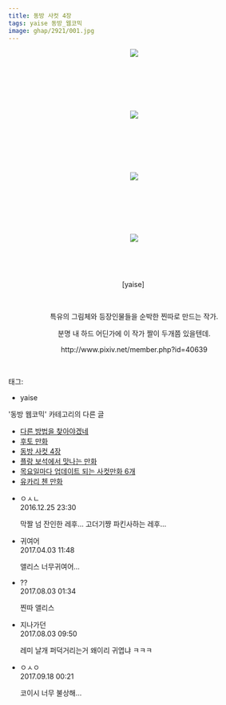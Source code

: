 ```yaml
---
title: 동방 사컷 4장
tags: yaise 동방_웹코믹
image: ghap/2921/001.jpg
---
```

<div class="article">
<p style="text-align: center; clear: none; float: none;"><img src="{{ site.nasurl }}/ghap/2921/001.jpg"/></p>
<p style="text-align: center; clear: none; float: none;"><br/></p>
<p style="text-align: center; clear: none; float: none;"><br/></p>
<p style="text-align: center; clear: none; float: none;"><br/></p>
<p style="text-align: center; clear: none; float: none;"><img src="{{ site.nasurl }}/ghap/2921/002.jpg"/></p>
<p style="text-align: center; clear: none; float: none;"><br/></p>
<p style="text-align: center; clear: none; float: none;"><br/></p>
<p style="text-align: center; clear: none; float: none;"><br/></p>
<p style="text-align: center; clear: none; float: none;"><img src="{{ site.nasurl }}/ghap/2921/003.jpg"/></p>
<p style="text-align: center; clear: none; float: none;"><br/></p>
<p style="text-align: center; clear: none; float: none;"><br/></p>
<p style="text-align: center; clear: none; float: none;"><br/></p>
<p style="text-align: center; clear: none; float: none;"><img src="{{ site.nasurl }}/ghap/2921/004.jpg"/></p>
<p style="text-align: center; clear: none; float: none;"><br/></p>
<p style="text-align: center; clear: none; float: none;"><br/></p>
<p style="text-align: center; clear: none; float: none;">[yaise] </p>
<p style="text-align: center; clear: none; float: none;"><br/></p>
<p style="text-align: center; clear: none; float: none;">특유의 그림체와 등장인물들을 순박한 찐따로 만드는 작가.</p>
<p style="text-align: center; clear: none; float: none;">분명 내 하드 어딘가에 이 작가 짤이 두개쯤 있을텐데.</p>
<p style="text-align: center; clear: none; float: none;">http://www.pixiv.net/member.php?id=40639</p>
<p><br/></p>
</div><div class="tagTrail">
<p>태그: </p>
<ul>
<li>yaise</li>
</ul>
</div><div class="another">
<p>'동방 웹코믹' 카테고리의 다른 글</p>
<ul>
<li><a href="/2016-12-17-ghap_2929">다른 방법을 찾아야겠네</a></li>
<li><a href="/2016-12-17-ghap_2926">후토 만화</a></li>
<li><a href="/2016-12-16-ghap_2921">동방 사컷 4장</a></li>
<li><a href="/2016-12-16-ghap_2920">플랑 보석에서 맛나는 만화</a></li>
<li><a href="/2016-12-16-ghap_2918">목요일마다 업데이트 되는 사컷만화 6개</a></li>
<li><a href="/2016-12-16-ghap_2916">유카리 첸 만화</a></li>
</ul>
</div><div class="cb_module cb_fluid">
<div class="cb_wrt cb_profile">
<div class="comment">
<ul>
<li class="cb_thumb_off" id="comment14876985">
<div class="cb_comment_area">
<div class="cb_info_area">
<div class="cb_section">
<span class="cb_nick_name">ㅇㅅㄴ</span>
</div>
<div class="cb_section">
<span class="cb_date">2016.12.25 23:30 </span>
</div>
</div>
<div class="cb_dsc_comment">
<p class="cb_dsc">
											막짤 넘 잔인한 레후... 고더기쨩 파킨사하는 레후...
										</p>
</div>
</div></li>
<li class="cb_thumb_off" id="comment14955955">
<div class="cb_comment_area">
<div class="cb_info_area">
<div class="cb_section">
<span class="cb_nick_name">귀여어</span>
</div>
<div class="cb_section">
<span class="cb_date">2017.04.03 11:48 </span>
</div>
</div>
<div class="cb_dsc_comment">
<p class="cb_dsc">
											앨리스 너무귀여어...
										</p>
</div>
</div></li>
<li class="cb_thumb_off" id="comment15050581">
<div class="cb_comment_area">
<div class="cb_info_area">
<div class="cb_section">
<span class="cb_nick_name">??</span>
</div>
<div class="cb_section">
<span class="cb_date">2017.08.03 01:34 </span>
</div>
</div>
<div class="cb_dsc_comment">
<p class="cb_dsc">
											찐따 앨리스
										</p>
</div>
</div></li>
<li class="cb_thumb_off" id="comment15050775">
<div class="cb_comment_area">
<div class="cb_info_area">
<div class="cb_section">
<span class="cb_nick_name">지나가던</span>
</div>
<div class="cb_section">
<span class="cb_date">2017.08.03 09:50 </span>
</div>
</div>
<div class="cb_dsc_comment">
<p class="cb_dsc">
											레미 날개 퍼덕거리는거 왜이리 귀엽냐 ㅋㅋㅋ
										</p>
</div>
</div></li>
<li class="cb_thumb_off" id="comment15085006">
<div class="cb_comment_area">
<div class="cb_info_area">
<div class="cb_section">
<span class="cb_nick_name">ㅇㅅㅇ</span>
</div>
<div class="cb_section">
<span class="cb_date">2017.09.18 00:21 </span>
</div>
</div>
<div class="cb_dsc_comment">
<p class="cb_dsc">
											코이시 너무 불상해...
										</p>
</div>
</div></li>
</ul>
</div>
</div><!-- commentList close -->
</div>